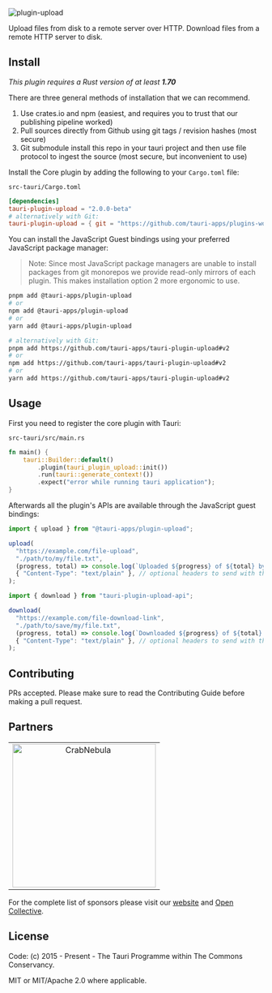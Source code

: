 ![plugin-upload](https://github.com/tauri-apps/plugins-workspace/raw/v2/plugins/upload/banner.png)

Upload files from disk to a remote server over HTTP.
Download files from a remote HTTP server to disk.

## Install

_This plugin requires a Rust version of at least **1.70**_

There are three general methods of installation that we can recommend.

1. Use crates.io and npm (easiest, and requires you to trust that our publishing pipeline worked)
2. Pull sources directly from Github using git tags / revision hashes (most secure)
3. Git submodule install this repo in your tauri project and then use file protocol to ingest the source (most secure, but inconvenient to use)

Install the Core plugin by adding the following to your `Cargo.toml` file:

`src-tauri/Cargo.toml`

```toml
[dependencies]
tauri-plugin-upload = "2.0.0-beta"
# alternatively with Git:
tauri-plugin-upload = { git = "https://github.com/tauri-apps/plugins-workspace", branch = "v2" }
```

You can install the JavaScript Guest bindings using your preferred JavaScript package manager:

> Note: Since most JavaScript package managers are unable to install packages from git monorepos we provide read-only mirrors of each plugin. This makes installation option 2 more ergonomic to use.

```sh
pnpm add @tauri-apps/plugin-upload
# or
npm add @tauri-apps/plugin-upload
# or
yarn add @tauri-apps/plugin-upload

# alternatively with Git:
pnpm add https://github.com/tauri-apps/tauri-plugin-upload#v2
# or
npm add https://github.com/tauri-apps/tauri-plugin-upload#v2
# or
yarn add https://github.com/tauri-apps/tauri-plugin-upload#v2
```

## Usage

First you need to register the core plugin with Tauri:

`src-tauri/src/main.rs`

```rust
fn main() {
    tauri::Builder::default()
        .plugin(tauri_plugin_upload::init())
        .run(tauri::generate_context!())
        .expect("error while running tauri application");
}
```

Afterwards all the plugin's APIs are available through the JavaScript guest bindings:

```javascript
import { upload } from "@tauri-apps/plugin-upload";

upload(
  "https://example.com/file-upload",
  "./path/to/my/file.txt",
  (progress, total) => console.log(`Uploaded ${progress} of ${total} bytes`), // a callback that will be called with the upload progress
  { "Content-Type": "text/plain" }, // optional headers to send with the request
);
```

```javascript
import { download } from "tauri-plugin-upload-api";

download(
  "https://example.com/file-download-link",
  "./path/to/save/my/file.txt",
  (progress, total) => console.log(`Downloaded ${progress} of ${total} bytes`), // a callback that will be called with the download progress
  { "Content-Type": "text/plain" }, // optional headers to send with the request
);
```

## Contributing

PRs accepted. Please make sure to read the Contributing Guide before making a pull request.

## Partners

<table>
  <tbody>
    <tr>
      <td align="center" valign="middle">
        <a href="https://crabnebula.dev" target="_blank">
          <img src="https://github.com/tauri-apps/plugins-workspace/raw/v2/.github/sponsors/crabnebula.svg" alt="CrabNebula" width="283">
        </a>
      </td>
    </tr>
  </tbody>
</table>

For the complete list of sponsors please visit our [website](https://tauri.app#sponsors) and [Open Collective](https://opencollective.com/tauri).

## License

Code: (c) 2015 - Present - The Tauri Programme within The Commons Conservancy.

MIT or MIT/Apache 2.0 where applicable.
